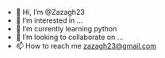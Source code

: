 - 👋 Hi, I’m @Zazagh23
- 👀 I’m interested in ...
- 🌱 I’m currently learning python
- 💞️ I’m looking to collaborate on ...
- 📫 How to reach me zazagh23@gmail.com

<!---
Zazagh23/Zazagh23 is a ✨ special ✨ repository because its `README.md` (this file) appears on your GitHub profile.
You can click the Preview link to take a look at your changes.
--->
